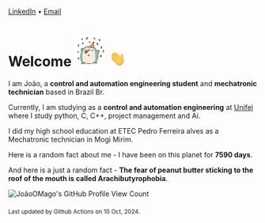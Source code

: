 [LinkedIn](https://www.linkedin.com/in/joão-pedro-gozzoli-b95641301/) &bull;
[Email](joaopedrogozzoli@gmail.com)

# Welcome <img src="happy.gif" height="64px" /> <img src="wave.gif" height="32px" />

I am João, a  **control and automation engineering student** and **mechatronic technician** based in Brazil Br.

Currently, I am studying as a **control and automation engineering** at [Unifei](https://unifei.edu.br) where I study python, C, C++, project management and Ai.

I did my high school education at ETEC Pedro Ferreira alves as a Mechatronic technician in Mogi Mirim.

Here is a random fact about me - I have been on this planet for **7590 days**.

And here is a just a random fact -  **The fear of peanut butter sticking to the roof of the mouth is called Arachibutyrophobia**.

![JoãoOMago's GitHub Profile View Count](https://komarev.com/ghpvc/?username=JoaoOMago)

<sub>Last updated by Github Actions on 10 Oct, 2024.</sub>
